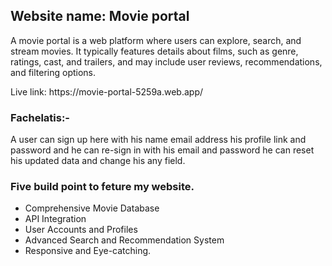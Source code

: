 <h2>Website name: Movie portal</h2>
<p>
A movie portal is a web platform where users can explore, search, and stream movies. It typically features details about films, such as genre, ratings, cast, and trailers, and may include user reviews, recommendations, and filtering options.</p>
<p>Live link: https://movie-portal-5259a.web.app/</p>
<h3>Fachelatis:-</h3>
<p>
A user can sign up here with his name email address his profile link and password and he can re-sign in with his email and password he can reset his updated data and change his any field.</p>
<h3>Five build point to feture my website.</h3>
<ul>
<li>Comprehensive Movie Database</li>
<li>API Integration</li>
<li>User Accounts and Profiles</li>
<li>Advanced Search and Recommendation System</li>
<li>Responsive and Eye-catching.</li>
</ul>